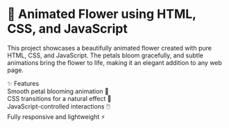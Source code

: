 # 🌸 Animated Flower using HTML, CSS, and JavaScript<br>
<p>This project showcases a beautifully animated flower created with pure HTML, CSS, and JavaScript. The petals bloom gracefully, and subtle animations bring the flower to life, making it an elegant addition to any web page.</p>

✨ Features<br>
Smooth petal blooming animation 🌿<br>
CSS transitions for a natural effect 🎨<br>
JavaScript-controlled interactions 🖱️<br>
Fully responsive and lightweight ⚡
